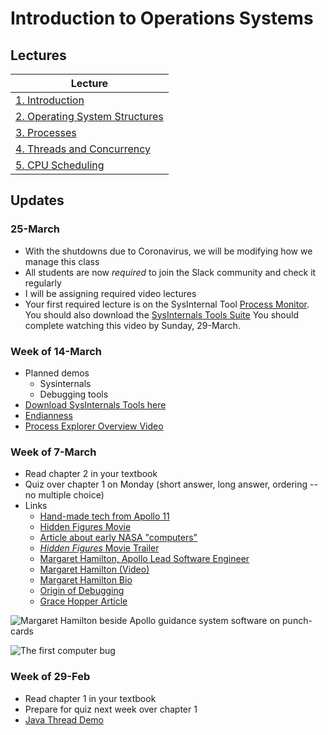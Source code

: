 # Introduction to Operations Systems

## Lectures

| Lecture                                             |
|-----------------------------------------------------|
| [1. Introduction](lectures/ch1.pptx)                |
| [2. Operating System Structures](lectures/ch2.pptx) |
| [3. Processes](lectures/ch3.pptx)                   |
| [4. Threads and Concurrency]()                      |
| [5. CPU Scheduling]()                               |


## Updates

### 25-March

* With the shutdowns due to Coronavirus, we will be modifying how we manage this class
* All students are now *required* to join the Slack community and check it regularly
* I will be assigning required video lectures
* Your first required lecture is on the SysInternal Tool [Process Monitor](https://channel9.msdn.com/shows/defrag-tools/defrag-tools-3-process-monitor).  You should also download the [SysInternals Tools Suite](https://download.sysinternals.com/files/SysinternalsSuite.zip) You should complete watching this video by Sunday, 29-March.


### Week of 14-March

* Planned demos
    * Sysinternals
    * Debugging tools
* [Download SysInternals Tools here](https://download.sysinternals.com/files/SysinternalsSuite.zip)
* [Endianness](https://en.wikipedia.org/wiki/Endianness)
* [Process Explorer Overview Video](https://channel9.msdn.com/shows/defrag-tools/defrag-tools-2-process-explorer)


### Week of 7-March

* Read chapter 2 in your textbook
* Quiz over chapter 1 on Monday (short answer, long answer, ordering -- no multiple choice)
* Links
    * [Hand-made tech from Apollo 11](https://history.com/news/moon-landing-technology-inventions-computers-heat-shield-rovers)
    * [Hidden Figures Movie](https://en.wikipedia.org/wiki/Hidden_Figures)
    * [Article about early NASA "computers"](https://www.popularmechanics.com/space/rockets/a24429/hidden-figures-real-story-nasa-women-computers/)
    * [_Hidden Figures_ Movie Trailer](https://www.youtube.com/watch?v=RK8xHq6dfAo)
    * [Margaret Hamilton, Apollo Lead Software Engineer](https://qeprize.org/news/margaret-hamilton-apollos-code/)
    * [Margaret Hamilton (Video)](https://www.youtube.com/watch?v=kTn56jJW4zY)
    * [Margaret Hamilton Bio](https://en.wikipedia.org/wiki/File:Margaret_Hamilton.gif)
    * [Origin of Debugging](https://en.wikipedia.org/wiki/Debugging#Origin_of_the_term)
    * [Grace Hopper Article](https://tophat.com/blog/grace-hopper-yale-computer-science/)

![Margaret Hamilton beside Apollo guidance system software on punch-cards](https://upload.wikimedia.org/wikipedia/commons/thumb/2/2e/Margaret_Hamilton.gif/385px-Margaret_Hamilton.gif)

![The first computer bug](https://en.wikipedia.org/wiki/Debugging#/media/File:H96566k.jpg)

### Week of 29-Feb

* Read chapter 1 in your textbook
* Prepare for quiz next week over chapter 1
* [Java Thread Demo](https://www.javaworld.com/article/2074217/java-101--understanding-java-threads--part-1--introducing-threads-and-runnables.html)
